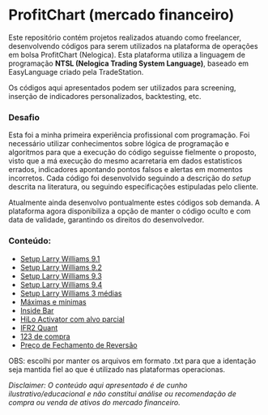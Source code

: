 # ProfitChart (mercado financeiro)
Este repositório contém projetos realizados atuando como freelancer, desenvolvendo códigos para serem utilizados na plataforma de operações em bolsa ProfitChart (Nelogica). Esta plataforma utiliza a linguagem de programação **NTSL (Nelogica Trading System Language)**, baseado em EasyLanguage criado pela TradeStation.

Os códigos aqui apresentados podem ser utilizados para screening, inserção de indicadores personalizados, backtesting, etc.

### Desafio
Esta foi a minha primeira experiência profissional com programação. Foi necessário utilizar conhecimentos sobre lógica de programação e algoritmos para que a execução do código seguisse fielmente o proposto, visto que a má execução do mesmo acarretaria em dados estatisticos errados, indicadores apontando pontos falsos e alertas em momentos incorretos.
Cada código foi desenvolvido seguindo a descrição do *setup* descrita na literatura, ou seguindo especificações estipuladas pelo cliente.

Atualmente ainda desenvolvo pontualmente estes códigos sob demanda. A plataforma agora disponibiliza a opção de manter o código oculto e com data de validade, garantindo os direitos do desenvolvedor.

### Conteúdo:
* [Setup Larry Williams 9.1](https://github.com/matheus-ferreira1/ProfitChart-Mercado-Financeiro/blob/main/setup91.txt)
* [Setup Larry Williams 9.2](https://github.com/matheus-ferreira1/ProfitChart-Mercado-Financeiro/blob/main/setup92.txt)
* [Setup Larry Williams 9.3](https://github.com/matheus-ferreira1/ProfitChart-Mercado-Financeiro/blob/main/setup93.txt)
* [Setup Larry Williams 9.4](https://github.com/matheus-ferreira1/ProfitChart-Mercado-Financeiro/blob/main/setup94.txt)
* [Setup Larry Williams 3 médias](https://github.com/matheus-ferreira1/ProfitChart-Mercado-Financeiro/blob/main/3medias.txt)
* [Máximas e mínimas](https://github.com/matheus-ferreira1/ProfitChart-Mercado-Financeiro/blob/main/maximasminimas.txt)
* [Inside Bar](https://github.com/matheus-ferreira1/ProfitChart-Mercado-Financeiro/blob/main/insidebar.txt)
* [HiLo Activator com alvo parcial](https://github.com/matheus-ferreira1/ProfitChart-Mercado-Financeiro/blob/main/hilo_parcial.txt)
* [IFR2 Quant](https://github.com/matheus-ferreira1/ProfitChart-Mercado-Financeiro/blob/main/ifr2quant.txt)
* [123 de compra](https://github.com/matheus-ferreira1/ProfitChart-Mercado-Financeiro/blob/main/setup123.txt)
* [Preço de Fechamento de Reversão](https://github.com/matheus-ferreira1/ProfitChart-Mercado-Financeiro/blob/main/pfr.txt)

OBS: escolhi por manter os arquivos em formato .txt para que a identação seja mantida fiel ao que é utilizado nas plataformas operacionas.

*Disclaimer: O conteúdo aqui apresentado é de cunho ilustrativo/educacional e não constitui análise ou recomendação de compra ou venda de ativos do mercado financeiro.*
